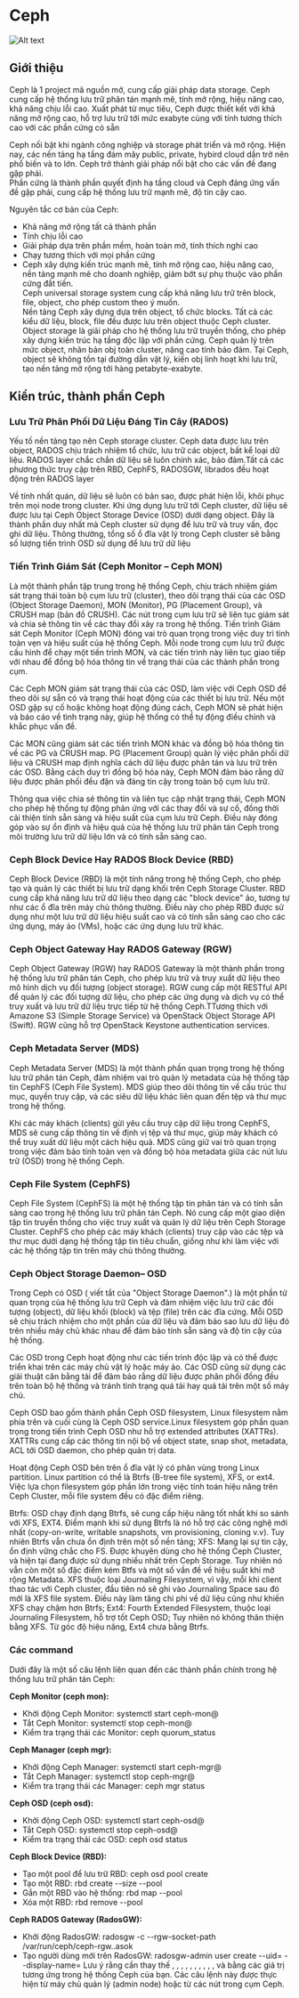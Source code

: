 # Ceph
![Alt text](/Picture/Storage/cephh.png)
## Giới thiệu
Ceph là 1 project mã nguồn mở, cung cấp giải pháp data storage. Ceph cung cấp hệ thống lưu trữ phân tán mạnh mẽ, tính mở rộng, hiệu năng cao, khả năng chịu lỗi cao. Xuất phát từ mục tiêu, Ceph được thiết kết với khả năng mở rộng cao, hỗ trợ lưu trữ tới mức exabyte cùng với tính tương thích cao với các phần cứng có sẵn  

Ceph nối bật khi ngành công nghiệp và storage phát triển và mở rộng. Hiện nay, các nền tảng hạ tầng đám mây public, private, hybird cloud dần trở nên phổ biến và to lớn. Ceph trở thành giải pháp nổi bật cho các vấn đề đang gặp phải.        
Phần cứng là thành phần quyết định hạ tầng cloud và Ceph đáng ứng vấn đề gặp phải, cung cấp hệ thống lưu trữ mạnh mẽ, độ tin cậy cao.      

Nguyên tắc cơ bản của Ceph:         
- Khả năng mở rộng tất cả thành phần      
- Tính chịu lỗi cao       
- Giải pháp dựa trên phần mềm, hoàn toàn mở, tính thích nghi cao      
- Chạy tương thích với mọi phần cứng      
- Ceph xây dựng kiến trúc mạnh mẽ, tính mở rộng cao, hiệu năng cao, nền tảng mạnh mẽ cho doanh nghiệp, giảm bớt sự phụ thuộc vào phần cứng đắt tiền.      
Ceph universal storage system cung cấp khả năng lưu trữ trên block, file, object, cho phép custom theo ý muốn.      
Nền tảng Ceph xây dựng dựa trên object, tổ chức blocks. Tất cả các kiểu dữ liệu, block, file đều được lưu trên object thuộc Ceph cluster. Object storage là giải pháp cho hệ thống lưu trữ truyền thống, cho phép xây dựng kiến trúc hạ tầng độc lập với phần cứng. Ceph quản lý trên mức object, nhân bản obj toàn cluster, nâng cao tính bảo đảm. Tại Ceph, object sẽ không tồn tại đường dẫn vật lý, kiến obj linh hoạt khi lưu trữ, tạo nền tảng mở rộng tới hàng petabyte-exabyte.     


## Kiển trúc, thành phần Ceph

### Lưu Trữ Phân Phối Dữ Liệu Đáng Tin Cây (RADOS)

Yếu tố nền tảng tạo nên Ceph storage cluster. Ceph data được lưu trên object, RADOS chịu trách nhiệm tổ chức, lưu trữ các object, bất kể loại dữ liệu. RADOS layer chắc chắn dữ liệu sẽ luôn chính xác, bảo đảm.Tất cả các phương thức truy cập trên RBD, CephFS, RADOSGW, librados đều hoạt động trên RADOS layer

Về tính nhất quán, dữ liệu sẽ luôn có bản sao, được phát hiện lỗi, khôi phục trên mọi node trong cluster. Khi ứng dụng lưu trữ tới Ceph cluster, dữ liệu sẽ được lưu tại Ceph Object Storage Device (OSD) dưới dạng object. Đây là thành phần duy nhất mà Ceph cluster sử dụng để lưu trữ và truy vấn, đọc ghi dữ liệu. Thông thường, tổng số ổ đĩa vật lý trong Ceph cluster sẽ bằng số lượng tiến trình OSD sử dụng để lưu trữ dữ liệu

### Tiến Trình Giám Sát (Ceph Monitor – Ceph MON)

Là một thành phần tập trung trong hệ thống Ceph, chịu trách nhiệm giám sát trạng thái toàn bộ cụm lưu trữ (cluster), theo dõi trạng thái của các OSD (Object Storage Daemon), MON (Monitor), PG (Placement Group), và CRUSH map (bản đồ CRUSH). Các nút trong cụm lưu trữ sẽ liên tục giám sát và chia sẻ thông tin về các thay đổi xảy ra trong hệ thống.
Tiến trình Giám sát Ceph Monitor (Ceph MON) đóng vai trò quan trọng trong việc duy trì tính toàn vẹn và hiệu suất của hệ thống Ceph. Mỗi node trong cụm lưu trữ được cấu hình để chạy một tiến trình MON, và các tiến trình này liên tục giao tiếp với nhau để đồng bộ hóa thông tin về trạng thái của các thành phần trong cụm.

Các Ceph MON giám sát trạng thái của các OSD, làm việc với Ceph OSD để theo dõi sự sẵn có và trạng thái hoạt động của các thiết bị lưu trữ. Nếu một OSD gặp sự cố hoặc không hoạt động đúng cách, Ceph MON sẽ phát hiện và báo cáo về tình trạng này, giúp hệ thống có thể tự động điều chỉnh và khắc phục vấn đề.

Các MON cũng giám sát các tiến trình MON khác và đồng bộ hóa thông tin về các PG và CRUSH map. PG (Placement Group) quản lý việc phân phối dữ liệu và CRUSH map định nghĩa cách dữ liệu được phân tán và lưu trữ trên các OSD. Bằng cách duy trì đồng bộ hóa này, Ceph MON đảm bảo rằng dữ liệu được phân phối đều đặn và đáng tin cậy trong toàn bộ cụm lưu trữ.

Thông qua việc chia sẻ thông tin và liên tục cập nhật trạng thái, Ceph MON cho phép hệ thống tự động phản ứng với các thay đổi và sự cố, đồng thời cải thiện tính sẵn sàng và hiệu suất của cụm lưu trữ Ceph. Điều này đóng góp vào sự ổn định và hiệu quả của hệ thống lưu trữ phân tán Ceph trong môi trường lưu trữ dữ liệu lớn và có tính sẵn sàng cao.

### Ceph Block Device Hay RADOS Block Device (RBD)

Ceph Block Device (RBD) là một tính năng trong hệ thống Ceph, cho phép tạo và quản lý các thiết bị lưu trữ dạng khối trên Ceph Storage Cluster. RBD cung cấp khả năng lưu trữ dữ liệu theo dạng các "block device" ảo, tương tự như các ổ đĩa trên máy chủ thông thường. Điều này cho phép RBD được sử dụng như một lưu trữ dữ liệu hiệu suất cao và có tính sẵn sàng cao cho các ứng dụng, máy ảo (VMs), hoặc các ứng dụng lưu trữ khác.

### Ceph Object Gateway Hay RADOS Gateway (RGW)

Ceph Object Gateway (RGW) hay RADOS Gateway là một thành phần trong hệ thống lưu trữ phân tán Ceph, cho phép lưu trữ và truy xuất dữ liệu theo mô hình dịch vụ đối tượng (object storage). RGW cung cấp một RESTful API để quản lý các đối tượng dữ liệu, cho phép các ứng dụng và dịch vụ có thể truy xuất và lưu trữ dữ liệu trực tiếp từ hệ thống Ceph.TTương thích với Amazone S3 (Simple Storage Service) và OpenStack Object Storage API (Swift). RGW cũng hỗ trợ OpenStack Keystone authentication services.

### Ceph Metadata Server (MDS)
Ceph Metadata Server (MDS) là một thành phần quan trọng trong hệ thống lưu trữ phân tán Ceph, đảm nhiệm vai trò quản lý metadata của hệ thống tập tin CephFS (Ceph File System). MDS giúp theo dõi thông tin về cấu trúc thư mục, quyền truy cập, và các siêu dữ liệu khác liên quan đến tệp và thư mục trong hệ thống.

Khi các máy khách (clients) gửi yêu cầu truy cập dữ liệu trong CephFS, MDS sẽ cung cấp thông tin về định vị tệp và thư mục, giúp máy khách có thể truy xuất dữ liệu một cách hiệu quả. MDS cũng giữ vai trò quan trọng trong việc đảm bảo tính toàn vẹn và đồng bộ hóa metadata giữa các nút lưu trữ (OSD) trong hệ thống Ceph.

### Ceph File System (CephFS)
Ceph File System (CephFS) là một hệ thống tập tin phân tán và có tính sẵn sàng cao trong hệ thống lưu trữ phân tán Ceph. Nó cung cấp một giao diện tập tin truyền thống cho việc truy xuất và quản lý dữ liệu trên Ceph Storage Cluster. CephFS cho phép các máy khách (clients) truy cập vào các tệp và thư mục dưới dạng hệ thống tập tin tiêu chuẩn, giống như khi làm việc với các hệ thống tập tin trên máy chủ thông thường.

### Ceph Object Storage Daemon– OSD
Trong Ceph có OSD ( viết tắt của "Object Storage Daemon".) là một phần tử quan trọng của hệ thống lưu trữ Ceph và đảm nhiệm việc lưu trữ các đối tượng (object), dữ liệu khối (block) và tệp (file) trên các đĩa cứng. Mỗi OSD sẽ chịu trách nhiệm cho một phần của dữ liệu và đảm bảo sao lưu dữ liệu đó trên nhiều máy chủ khác nhau để đảm bảo tính sẵn sàng và độ tin cậy của hệ thống.

Các OSD trong Ceph hoạt động như các tiến trình độc lập và có thể được triển khai trên các máy chủ vật lý hoặc máy ảo. Các OSD cũng sử dụng các giải thuật cân bằng tải để đảm bảo rằng dữ liệu được phân phối đồng đều trên toàn bộ hệ thống và tránh tình trạng quá tải hay quá tải trên một số máy chủ.

Ceph OSD bao gồm thành phần Ceph OSD filesystem, Linux filesystem nằm phía trên và cuối cùng là Ceph OSD service.Linux filesystem góp phần quan trọng trong tiến trình Ceph OSD như hỗ trợ extended attributes (XATTRs). XATTRs cung cấp các thông tin nội bộ về object state, snap shot, metadata, ACL tới OSD daemon, cho phép quản trị data.

Hoạt động Ceph OSD bên trên ổ đĩa vật lý có phân vùng trong Linux partition. Linux partition có thể là Btrfs (B-tree file system), XFS, or ext4. Việc lựa chọn filesystem góp phần lớn trong việc tính toán hiệu năng trên Ceph Cluster, mỗi file system đều có đặc điểm riêng.

Btrfs: OSD chạy định dạng Btrfs, sẽ cung cấp hiệu năng tốt nhất khi so sánh với XFS, EXT4. Điểm mạnh khi sử dụng Btrfs là nó hỗ trợ các công nghệ mới nhất (copy-on-write, writable snapshots, vm provisioning, cloning v.v). Tuy nhiên Btrfs vẫn chưa ổn định trên một số nền tảng;
XFS: Mang lại sự tin cậy, ổn định vững chắc cho FS. Được khuyên dùng cho hệ thống Ceph Cluster, và hiện tại đang được sử dụng nhiều nhất trên Ceph Storage. Tuy nhiên nó vẫn còn một số đặc điểm kém Btfs và một số vần đề về hiệu suất khi mở rộng Metadata.
XFS thuộc loại Journaling Filesystem, vì vậy, mỗi khi client thao tác với Ceph cluster, đầu tiên nó sẽ ghi vào Journaling Space sau đó mới là XFS file system. Điều này làm tăng chi phi về dữ liệu cũng như khiến XFS chạy chậm hơn Btrfs;
Ext4: Fourth Extended Filesystem, thuộc loại Journaling Filesystem, hỗ trợ tốt Ceph OSD; Tuy nhiên nó không thân thiện bằng XFS. Từ góc độ hiệu năng, Ext4 chưa bằng Btrfs.

### Các command 
Dưới đây là một số câu lệnh liên quan đến các thành phần chính trong hệ thống lưu trữ phân tán Ceph:

**Ceph Monitor (ceph mon):**

- Khởi động Ceph Monitor: systemctl start ceph-mon@<mon-id>
- Tắt Ceph Monitor: systemctl stop ceph-mon@<mon-id>
- Kiểm tra trạng thái các Monitor: ceph quorum_status
  
**Ceph Manager (ceph mgr):**

- Khởi động Ceph Manager: systemctl start ceph-mgr@<mgr-id>
- Tắt Ceph Manager: systemctl stop ceph-mgr@<mgr-id>
- Kiểm tra trạng thái các Manager: ceph mgr status

**Ceph OSD (ceph osd):**

- Khởi động Ceph OSD: systemctl start ceph-osd@<osd-id>
- Tắt Ceph OSD: systemctl stop ceph-osd@<osd-id>
- Kiểm tra trạng thái các OSD: ceph osd status

**Ceph Block Device (RBD):**

- Tạo một pool để lưu trữ RBD: ceph osd pool create <pool-name> <pg-num>
- Tạo một RBD: rbd create <image-name> --size <image-size> --pool <pool-name>
- Gắn một RBD vào hệ thống: rbd map <image-name> --pool <pool-name>
- Xóa một RBD: rbd remove <image-name> --pool <pool-name>

**Ceph RADOS Gateway (RadosGW):**

- Khởi động RadosGW: radosgw -c <path-to-config> --rgw-socket-path /var/run/ceph/ceph-rgw.<rgw-id>.asok
- Tạo người dùng mới trên RadosGW: radosgw-admin user create --uid=<user-id> --display-name=<display-name>
Lưu ý rằng cần thay thế <mon-id>, <mgr-id>, <osd-id>, <pool-name>, <pg-num>, <image-name>, <image-size>, <rgw-id>, <path-to-config>, <user-id>, và <display-name> bằng các giá trị tương ứng trong hệ thống Ceph của bạn. Các câu lệnh này được thực hiện từ máy chủ quản lý (admin node) hoặc từ các nút trong cụm Ceph.